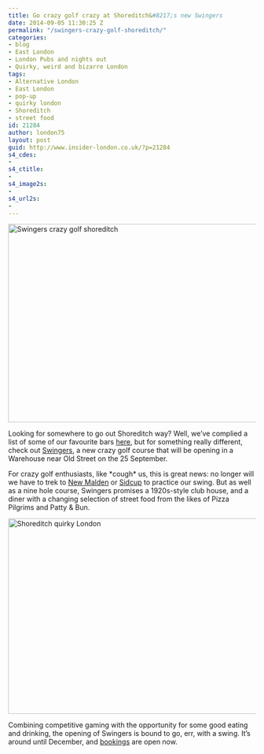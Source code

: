 ```yaml
---
title: Go crazy golf crazy at Shoreditch&#8217;s new Swingers
date: 2014-09-05 11:30:25 Z
permalink: "/swingers-crazy-golf-shoreditch/"
categories:
- blog
- East London
- London Pubs and nights out
- Quirky, weird and bizarre London
tags:
- Alternative London
- East London
- pop-up
- quirky london
- Shoreditch
- street food
id: 21284
author: london75
layout: post
guid: http://www.insider-london.co.uk/?p=21284
s4_cdes:
- 
s4_ctitle:
- 
s4_image2s:
- 
s4_url2s:
- 
---
```


[<img class="aligncenter wp-image-21287 size-full" src="http://www.insider-london.co.uk/wp-content/uploads/2014/09/Swingers-course-illustration1.jpg" alt="Swingers crazy golf shoreditch" width="569" height="403" />](http://www.insider-london.co.uk/wp-content/uploads/2014/09/Swingers-course-illustration1.jpg)

Looking for somewhere to go out Shoreditch way? Well, we&#8217;ve complied a list of some of our favourite bars <a href="http://www.insider-london.co.uk/2012/10/30/shoreditch-bars-drinking-guide-london/" target="_blank">here</a>, but for something really different, check out <a href="http://swingersldn.co.uk/" target="_blank">Swingers</a>, a new crazy golf course that will be opening in a Warehouse near Old Street on the 25 September.

For crazy golf enthusiasts, like \*cough\* us, this is great news: no longer will we have to trek to <a href="http://www.jurassicencounter.com/" target="_blank">New Malden</a> or <a href="http://www.worldofgolf.co.uk/golf-centres/sidcup/lost-island-encounter/" target="_blank">Sidcup</a> to practice our swing. But as well as a nine hole course, Swingers promises a 1920s-style club house, and a diner with a changing selection of street food from the likes of Pizza Pilgrims and Patty & Bun.

[<img class="aligncenter wp-image-21288 size-full" src="http://www.insider-london.co.uk/wp-content/uploads/2014/09/Swingers-clubhouse-illustration.jpg" alt="Shoreditch quirky London" width="569" height="397" />](http://www.insider-london.co.uk/wp-content/uploads/2014/09/Swingers-clubhouse-illustration.jpg)

Combining competitive gaming with the opportunity for some good eating and drinking, the opening of Swingers is bound to go, err, with a swing. It&#8217;s around until December, and <a href="http://swingersldn.co.uk/events/category/swinger/" target="_blank">bookings</a> are open now.